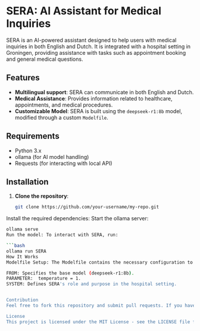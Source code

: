 # SERA: AI Assistant for Medical Inquiries

SERA is an AI-powered assistant designed to help users with medical inquiries in both English and Dutch. It is integrated with a hospital setting in Groningen, providing assistance with tasks such as appointment booking and general medical questions.

## Features

- **Multilingual support**: SERA can communicate in both English and Dutch.
- **Medical Assistance**: Provides information related to healthcare, appointments, and medical procedures.
- **Customizable Model**: SERA is built using the `deepseek-r1:8b` model, modified through a custom `Modelfile`.

## Requirements

- Python 3.x
- ollama (for AI model handling)
- Requests (for interacting with local API)

## Installation

1. **Clone the repository**:
   ```bash
   git clone https://github.com/your-username/my-repo.git
Install the required dependencies:
Start the ollama server:

   ```bash
   ollama serve
Run the model: To interact with SERA, run:

   ```bash
   ollama run SERA
How It Works
Modelfile Setup: The Modelfile contains the necessary configuration to create and customize the SERA model.

FROM: Specifies the base model (deepseek-r1:8b).
PARAMETER:  temperature = 1.
SYSTEM: Defines SERA's role and purpose in the hospital setting.


Contribution
Feel free to fork this repository and submit pull requests. If you have any suggestions or improvements, open an issue!

License
This project is licensed under the MIT License - see the LICENSE file for details.






